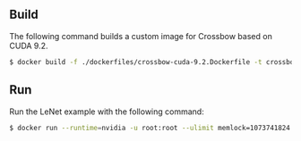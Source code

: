 ## Build

The following command builds a custom image for Crossbow based on CUDA 9.2.

```bash
$ docker build -f ./dockerfiles/crossbow-cuda-9.2.Dockerfile -t crossbow:latest .
```

## Run

Run the LeNet example with the following command:

```bash
$ docker run --runtime=nvidia -u root:root --ulimit memlock=1073741824:1073741824 -it crossbow:latest /crossbow/scripts/benchmarks/lenet.sh
```

